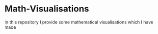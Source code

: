 # Math-Visualisations
In this repository I provide some mathematical visualisations which I have made
